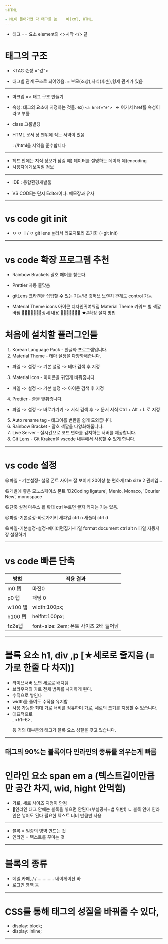 ```yaml
---
✨HTML

- ML이 들어가면 다 태그를 씀    예)xml, HTML,
---
```

- 태그 == 요소 element의 <>시작 </> 끝

# 태그의 구조
- <TAG 솏성 ="값"></TAG>

- 태그별 관계 구조로 되어있음.
  = 부모(조상),자식(후손),형제 관계가 있음
---
- 마크업 => 태그 구조 만들기 

- 속성: 태그의 요소에 지정하는 것들.
        ex) `<a href="#"> `  <- 여기서 href를 속성이라고 부름

- class 그룹별칭

- HTML 문서 상 맨위에 적는 서약이 있음
  <!doctype html>  :  //html을 서약을 준수합니다
---
- <head>
    헤드 안에는 지식 정보가 담김
      예) 데이터를 설명하는 데이터  예)encoding

- <body> 
    사용자에게보여질 정보      
---
- IDE : 통합환경개발툴

- VS CODE는 단지 Editor이다. 메모장과 유사
---
# vs code git init
- ㅇ ㅇ
  ㅣ/
  ㅇ          git lens 눌러서 리포지토리 초기화 (=git init)
---
# vs code 확장 프로그램 추천

- Rainbow Brackets  괄호 페어를 찾는다.

- Prettier                자동 줄맞춤
- gitLens                크라켄을 삽입할 수 있는 기능임!
                         깃허브 브랜치 관계도 control 가능

- Material Theme icons   아이콘 디자인귀여워짐
Material Theme           키워드 별 색깔 바뀜
🔻🔻🔻🔻🔻🔻🔻상세 내용 🔻🔻🔻🔻🔻🔻🔻
★#확장 설치 방법
# 처음에 설치할 플러그인들
1. Korean Language Pack - 한글화 프로그램입니다.
2. Material Theme - 테마 설정을 다양화해줍니다.
- 파일 -> 설정 -> 기본 설정 -> 테마 검색 후 지정
3. Material Icon - 아이콘을 귀엽게 바꿔줍니다.
- 파일 -> 설정 -> 기본 설정 -> 아이콘 검색 후 지정
4. Prettier - 줄을 맞춰줍니다.
- 파일 -> 설정 -> 바로가기키 -> 서식 검색 후 -> 문서 서식 Ctrl + Alt + L 로 지정
5. Auto rename tag - 태그이름 변환을 쉽게 도와줍니다.
6. Rainbow Bracket - 괄호 색깔을 다양화해줍니다.
7. Live Server - 실시간으로 코드 변화를 감지하는 서버를 제공합니다.
8. Git Lens - Git Kraken을 vscode 내부에서 사용할 수 있게 합니다.


---
# vs code 설정
😃파일 - 기본설정- 설정
폰트 사이즈 잘 보이게 20이상 눈 편하게
tab size 2 관례임...

😃개발에 좋은 모노스페이스 폰트
'D2Coding ligature', Menlo, Monaco, 'Courier New', monospace

😃단축 설정
마우스 휠 확대  ctrl 누르면 글자 커지는 기능 있음.

😃파일-기본설정-바로가기키
새파일 ctrl n
새폴더 ctrl d

😃파일-기본설정-설정-에디터편집기-파일
format document ctrl alt n 
파일 자동저장 설정하기

---
# vs code 빠른 단축

|방법|적용 결과|
|-|---|
|m0 탭|마진0|
|p0 탭|패딩 0|
|w100 탭|width:100px;|
|h100 탭 |heifht:100px;|
|fz2e탭  |font-size: 2em;   폰트 사이즈 2배 늘어남|
---
# 블록 요소  h1, div ,p    [★세로로 줄지음 (=가로 한줄 다 차지)]
- 라이브서버 보면 세로로 배치됨
- 브라우저의 가로 전체 범위를 차지하게 된다.
- 수직으로 쌓인다
- width를 줄여도 수직을 유지함
- 사용 가능한 최대 가로 너비를 점유하며
 가로, 세로의 크기를 지정할 수 있습니다.
- 대표적으로 <div>, <h1~6>, <p> 등
 거의 대부분의 태그가 블록 요소 성질을 갖고 있습니다.
---
태그의 90%는 블록이다 
인라인의 종류를 외우는게 빠름
---
# 인라인 요소 span   em   a   (텍스트길이만큼만 공간 차지, wid, hight 안먹힘)
- 가로, 세로 사이즈 지정이 안됨
- 🚫인라인 태그 안에는 블록을 넣으면 안된다(부실공사=법 위반!)
    ㄴ 블록 안에 인라인은 넣어도 된다
필요한 텍스트 너비 만큼만 사용
---
- 블록   = 일종의 영역 만드는 것
- 인라인 = 텍스트를 꾸미는 것
---
# 블록의 종류
- 메일,카페,././.............. 네이게이션 바
- 로그인 영역 등 

---
# CSS를 통해 태그의 성질을 바꿔줄 수 있다,
- display: block; 
- display: inline; 
---


